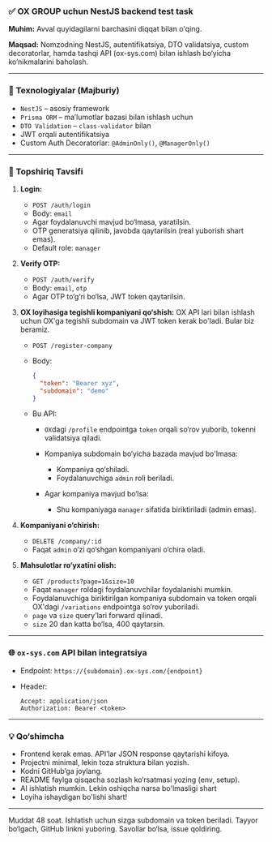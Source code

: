 ### ✅ OX GROUP uchun NestJS backend test task

**Muhim:**
Avval quyidagilarni barchasini diqqat bilan o'qing.

**Maqsad:**
Nomzodning NestJS, autentifikatsiya, DTO validatsiya, custom decoratorlar, hamda tashqi API (ox-sys.com) bilan ishlash bo‘yicha ko‘nikmalarini baholash.

---

### 🔧 Texnologiyalar (Majburiy)

- `NestJS` – asosiy framework
- `Prisma ORM` – ma’lumotlar bazasi bilan ishlash uchun
- `DTO Validation` – `class-validator` bilan
- JWT orqali autentifikatsiya
- Custom Auth Decoratorlar: `@AdminOnly()`, `@ManagerOnly()`

---

### 📌 Topshiriq Tavsifi

1. **Login:**

   - `POST /auth/login`
   - Body: `email`
   - Agar foydalanuvchi mavjud bo‘lmasa, yaratilsin.
   - OTP generatsiya qilinib, javobda qaytarilsin (real yuborish shart emas).
   - Default role: `manager`

2. **Verify OTP:**

   - `POST /auth/verify`
   - Body: `email`, `otp`
   - Agar OTP to‘g‘ri bo‘lsa, JWT token qaytarilsin.

3. **OX loyihasiga tegishli kompaniyani qo‘shish:**
   OX API lari bilan ishlash uchun OX'ga tegishli subdomain va JWT token kerak bo'ladi. Bular biz beramiz.

   - `POST /register-company`
   - Body:

     ```json
     {
       "token": "Bearer xyz",
       "subdomain": "demo"
     }
     ```

   - Bu API:

     - `OX`dagi `/profile` endpointga `token` orqali so‘rov yuborib, tokenni validatsiya qiladi.
     - Kompaniya subdomain bo‘yicha bazada mavjud bo'lmasa:

       - Kompaniya qo‘shiladi.
       - Foydalanuvchiga `admin` roli beriladi.

     - Agar kompaniya mavjud bo‘lsa:

       - Shu kompaniyaga `manager` sifatida biriktiriladi (admin emas).

4. **Kompaniyani o‘chirish:**

   - `DELETE /company/:id`
   - Faqat `admin` o‘zi qo‘shgan kompaniyani o‘chira oladi.

5. **Mahsulotlar ro‘yxatini olish:**

   - `GET /products?page=1&size=10`
   - Faqat `manager` roldagi foydalanuvchilar foydalanishi mumkin.
   - Foydalanuvchiga biriktirilgan kompaniya subdomain va token orqali OX'dagi `/variations` endpointga so‘rov yuboriladi.
   - `page` va `size` query’lari forward qilinadi.
   - `size` 20 dan katta bo‘lsa, 400 qaytarsin.

---

### 🌐 `ox-sys.com` API bilan integratsiya

- Endpoint: `https://{subdomain}.ox-sys.com/{endpoint}`
- Header:

  ```http
  Accept: application/json
  Authorization: Bearer <token>
  ```

---

### 💡 Qo‘shimcha

- Frontend kerak emas. API’lar JSON response qaytarishi kifoya.
- Projectni minimal, lekin toza struktura bilan yozish.
- Kodni GitHub’ga joylang.
- README faylga qisqacha sozlash ko‘rsatmasi yozing (env, setup).
- AI ishlatish mumkin. Lekin oshiqcha narsa bo'lmasligi shart
- Loyiha ishaydigan bo'lishi shart!

---

Muddat 48 soat.
Ishlatish uchun sizga subdomain va token beriladi.
Tayyor bo‘lgach, GitHub linkni yuboring.
Savollar bo‘lsa, issue qoldiring.

